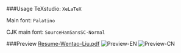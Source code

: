 ###Usage
TeXstudio: `XeLaTeX`

Main font: `Palatino`

CJK main font: `SourceHanSansSC-Normal`

###Preview
[Resume-Wentao-Liu.pdf](https://github.com/RahnX/Resume/blob/master/Resume-Wentao-Liu.pdf)
![Preview-EN](Preview-EN.png)
![Preview-CN](Preview-CN.png)